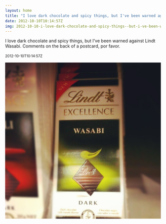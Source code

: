 ```yaml
---
layout: home
title: "I love dark chocolate and spicy things, but I've been warned against Lindt Wasabi. Comments on the back of a postcard, por favor."
date: 2012-10-10T10:14:57Z
img: 2012-10-10-i-love-dark-chocolate-and-spicy-things--but-i-ve-been-warned-against-lindt-wasabi--comments-on-the-back-of-a-postcard--por-favor-.jpg
---
```


I love dark chocolate and spicy things, but I've been warned against Lindt Wasabi. Comments on the back of a postcard, por favor.

<small>2012-10-10T10:14:57Z</small>

![I love dark chocolate and spicy things, but I've been warned against Lindt Wasabi. Comments on the back of a postcard, por favor.](2012-10-10-i-love-dark-chocolate-and-spicy-things--but-i-ve-been-warned-against-lindt-wasabi--comments-on-the-back-of-a-postcard--por-favor-.jpg)
